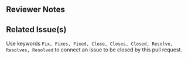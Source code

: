 ## Reviewer Notes

## Related Issue(s)
 Use keywords `Fix, Fixes, Fixed, Close, Closes, Closed, Resolve, Resolves, Resolved`
to connect an issue to be closed by this pull request.
